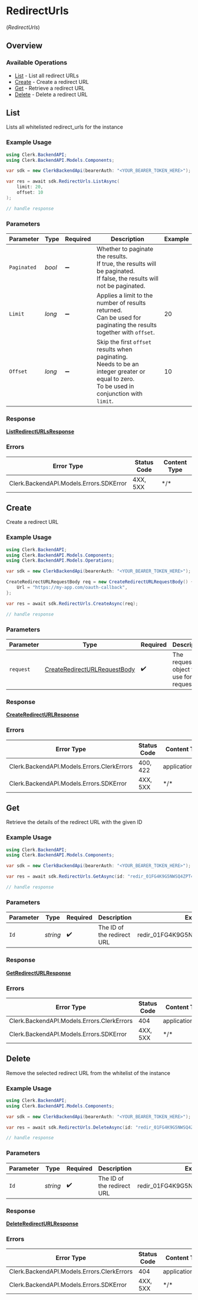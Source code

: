# RedirectUrls
(*RedirectUrls*)

## Overview

### Available Operations

* [List](#list) - List all redirect URLs
* [Create](#create) - Create a redirect URL
* [Get](#get) - Retrieve a redirect URL
* [Delete](#delete) - Delete a redirect URL

## List

Lists all whitelisted redirect_urls for the instance

### Example Usage

<!-- UsageSnippet language="csharp" operationID="ListRedirectURLs" method="get" path="/redirect_urls" -->
```csharp
using Clerk.BackendAPI;
using Clerk.BackendAPI.Models.Components;

var sdk = new ClerkBackendApi(bearerAuth: "<YOUR_BEARER_TOKEN_HERE>");

var res = await sdk.RedirectUrls.ListAsync(
    limit: 20,
    offset: 10
);

// handle response
```

### Parameters

| Parameter                                                                                                                                 | Type                                                                                                                                      | Required                                                                                                                                  | Description                                                                                                                               | Example                                                                                                                                   |
| ----------------------------------------------------------------------------------------------------------------------------------------- | ----------------------------------------------------------------------------------------------------------------------------------------- | ----------------------------------------------------------------------------------------------------------------------------------------- | ----------------------------------------------------------------------------------------------------------------------------------------- | ----------------------------------------------------------------------------------------------------------------------------------------- |
| `Paginated`                                                                                                                               | *bool*                                                                                                                                    | :heavy_minus_sign:                                                                                                                        | Whether to paginate the results.<br/>If true, the results will be paginated.<br/>If false, the results will not be paginated.             |                                                                                                                                           |
| `Limit`                                                                                                                                   | *long*                                                                                                                                    | :heavy_minus_sign:                                                                                                                        | Applies a limit to the number of results returned.<br/>Can be used for paginating the results together with `offset`.                     | 20                                                                                                                                        |
| `Offset`                                                                                                                                  | *long*                                                                                                                                    | :heavy_minus_sign:                                                                                                                        | Skip the first `offset` results when paginating.<br/>Needs to be an integer greater or equal to zero.<br/>To be used in conjunction with `limit`. | 10                                                                                                                                        |

### Response

**[ListRedirectURLsResponse](../../Models/Operations/ListRedirectURLsResponse.md)**

### Errors

| Error Type                              | Status Code                             | Content Type                            |
| --------------------------------------- | --------------------------------------- | --------------------------------------- |
| Clerk.BackendAPI.Models.Errors.SDKError | 4XX, 5XX                                | \*/\*                                   |

## Create

Create a redirect URL

### Example Usage

<!-- UsageSnippet language="csharp" operationID="CreateRedirectURL" method="post" path="/redirect_urls" -->
```csharp
using Clerk.BackendAPI;
using Clerk.BackendAPI.Models.Components;
using Clerk.BackendAPI.Models.Operations;

var sdk = new ClerkBackendApi(bearerAuth: "<YOUR_BEARER_TOKEN_HERE>");

CreateRedirectURLRequestBody req = new CreateRedirectURLRequestBody() {
    Url = "https://my-app.com/oauth-callback",
};

var res = await sdk.RedirectUrls.CreateAsync(req);

// handle response
```

### Parameters

| Parameter                                                                               | Type                                                                                    | Required                                                                                | Description                                                                             |
| --------------------------------------------------------------------------------------- | --------------------------------------------------------------------------------------- | --------------------------------------------------------------------------------------- | --------------------------------------------------------------------------------------- |
| `request`                                                                               | [CreateRedirectURLRequestBody](../../Models/Operations/CreateRedirectURLRequestBody.md) | :heavy_check_mark:                                                                      | The request object to use for the request.                                              |

### Response

**[CreateRedirectURLResponse](../../Models/Operations/CreateRedirectURLResponse.md)**

### Errors

| Error Type                                 | Status Code                                | Content Type                               |
| ------------------------------------------ | ------------------------------------------ | ------------------------------------------ |
| Clerk.BackendAPI.Models.Errors.ClerkErrors | 400, 422                                   | application/json                           |
| Clerk.BackendAPI.Models.Errors.SDKError    | 4XX, 5XX                                   | \*/\*                                      |

## Get

Retrieve the details of the redirect URL with the given ID

### Example Usage

<!-- UsageSnippet language="csharp" operationID="GetRedirectURL" method="get" path="/redirect_urls/{id}" -->
```csharp
using Clerk.BackendAPI;
using Clerk.BackendAPI.Models.Components;

var sdk = new ClerkBackendApi(bearerAuth: "<YOUR_BEARER_TOKEN_HERE>");

var res = await sdk.RedirectUrls.GetAsync(id: "redir_01FG4K9G5NWSQ4ZPT4TQE4Z7G3");

// handle response
```

### Parameters

| Parameter                        | Type                             | Required                         | Description                      | Example                          |
| -------------------------------- | -------------------------------- | -------------------------------- | -------------------------------- | -------------------------------- |
| `Id`                             | *string*                         | :heavy_check_mark:               | The ID of the redirect URL       | redir_01FG4K9G5NWSQ4ZPT4TQE4Z7G3 |

### Response

**[GetRedirectURLResponse](../../Models/Operations/GetRedirectURLResponse.md)**

### Errors

| Error Type                                 | Status Code                                | Content Type                               |
| ------------------------------------------ | ------------------------------------------ | ------------------------------------------ |
| Clerk.BackendAPI.Models.Errors.ClerkErrors | 404                                        | application/json                           |
| Clerk.BackendAPI.Models.Errors.SDKError    | 4XX, 5XX                                   | \*/\*                                      |

## Delete

Remove the selected redirect URL from the whitelist of the instance

### Example Usage

<!-- UsageSnippet language="csharp" operationID="DeleteRedirectURL" method="delete" path="/redirect_urls/{id}" -->
```csharp
using Clerk.BackendAPI;
using Clerk.BackendAPI.Models.Components;

var sdk = new ClerkBackendApi(bearerAuth: "<YOUR_BEARER_TOKEN_HERE>");

var res = await sdk.RedirectUrls.DeleteAsync(id: "redir_01FG4K9G5NWSQ4ZPT4TQE4Z7G3");

// handle response
```

### Parameters

| Parameter                        | Type                             | Required                         | Description                      | Example                          |
| -------------------------------- | -------------------------------- | -------------------------------- | -------------------------------- | -------------------------------- |
| `Id`                             | *string*                         | :heavy_check_mark:               | The ID of the redirect URL       | redir_01FG4K9G5NWSQ4ZPT4TQE4Z7G3 |

### Response

**[DeleteRedirectURLResponse](../../Models/Operations/DeleteRedirectURLResponse.md)**

### Errors

| Error Type                                 | Status Code                                | Content Type                               |
| ------------------------------------------ | ------------------------------------------ | ------------------------------------------ |
| Clerk.BackendAPI.Models.Errors.ClerkErrors | 404                                        | application/json                           |
| Clerk.BackendAPI.Models.Errors.SDKError    | 4XX, 5XX                                   | \*/\*                                      |